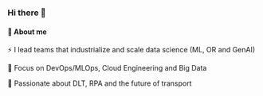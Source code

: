 ### Hi there 👋

#### 🚀 About me

⚡ I lead teams that industrialize and scale data science (ML, OR and GenAI)

🔭 Focus on DevOps/MLOps, Cloud Engineering and Big Data

🖤 Passionate about DLT, RPA and the future of transport
